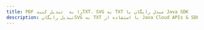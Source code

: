 ---title: PDF را به  تبدیل کنیدTXT، SVG به TXT مبدل رایگان یا Java SDKdescription: تبدیل رایگانSVG به TXT با استفاده از Java Cloud APIs & SDK همچنین اسناد PDF را در Cloud ایجاد، ویرایش و رندر کنید.---